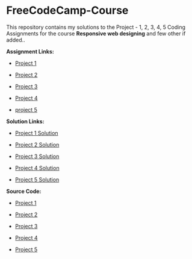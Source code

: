 # FreeCodeCamp-Course

This repository contains my solutions to the Project - 1, 2, 3, 4, 5 Coding Assignments for the course **Responsive web designing** and few other if added..

**Assignment Links:**

- [Project 1](https://www.freecodecamp.org/learn/responsive-web-design/responsive-web-design-projects/build-a-tribute-page)

- [Project 2](https://www.freecodecamp.org/learn/responsive-web-design/responsive-web-design-projects/build-a-survey-form)

- [Project 3](https://www.freecodecamp.org/learn/responsive-web-design/responsive-web-design-projects/build-a-product-landing-page)

- [Project 4](https://www.freecodecamp.org/learn/responsive-web-design/responsive-web-design-projects/build-a-technical-documentation-page)

- [project 5](https://www.freecodecamp.org/learn/responsive-web-design/responsive-web-design-projects/build-a-personal-portfolio-webpage)

**Solution Links:**

- [Project 1 Solution](http://manojtummala.github.io/FreeCodeCamp-Course/Project-1-solution/index.html)

- [Project 2 Solution](http://manojtummala.github.io/FreeCodeCamp-Course/Project-2-solution/index.html)

- [Project 3 Solution](http://manojtummala.github.io/FreeCodeCamp-Course/Project-3-solution/index.html)

- [Project 4 Solution](http://manojtummala.github.io/FreeCodeCamp-Course/Project-4-solution/index.html)

- [Project 5 Solution](http://manojtummala.github.io/FreeCodeCamp-Course/Project-5-solution/index.html)

**Source Code:**

- [Project 1](./Project-1-solution)

- [Project 2](./Project-2-solution)

- [Project 3](./Project-3-solution)

- [Project 4](./Project-4-solution)

- [Project 5](./Project-5-solution)
